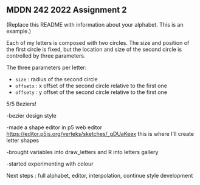 ## MDDN 242 2022 Assignment 2

(Replace this README with information about your alphabet. This is an example.)

Each of my letters is composed with two circles. The size and position of the first circle is fixed, but the location and size of the second circle is controlled by three parameters.

The three parameters per letter:
  * `size` : radius of the second circle
  * `offsetx` : x offset of the second circle relative to the first one
  * `offsety` : y offset of the second circle relative to the first one

5/5 Beziers!

-bezier design style

-made a shape editor in p5 web editor https://editor.p5js.org/verteks/sketches/_gDUaKeex
this is where I'll create letter shapes

-brought variables into draw_letters and R into letters gallery

-started experimenting with colour

Next steps : full alphabet, editor, interpolation, continue style development
